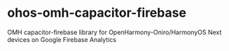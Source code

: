 # ohos-omh-capacitor-firebase
OMH capacitor-firebase library for OpenHarmony-Oniro/HarmonyOS Next devices on Google Firebase Analytics

